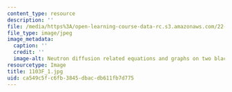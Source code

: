 ```yaml
---
content_type: resource
description: ''
file: /media/https%3A/open-learning-course-data-rc.s3.amazonaws.com/22-01-introduction-to-nuclear-engineering-and-ionizing-radiation-fall-2016/ca549c5fc6fb3845dbacdb611fb7d775_1103F_1.jpg
file_type: image/jpeg
image_metadata:
  caption: ''
  credit: ''
  image-alt: Neutron diffusion related equations and graphs on two blackboards.
resourcetype: Image
title: 1103F_1.jpg
uid: ca549c5f-c6fb-3845-dbac-db611fb7d775
---
```

